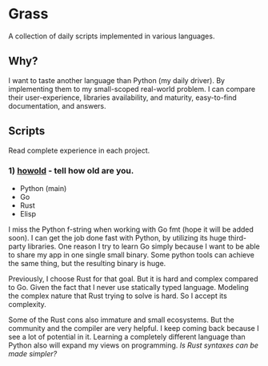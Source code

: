 # Grass

A collection of daily scripts implemented in various languages.

## Why?

I want to taste another language than Python (my daily driver). By implementing them to my small-scoped real-world problem. I can compare their user-experience, libraries availability, and maturity, easy-to-find documentation, and answers.

## Scripts

Read complete experience in each project.

### 1) [howold](howold) - tell how old are you.

- Python (main)
- Go
- Rust
- Elisp

I miss the Python f-string when working with Go fmt (hope it will be added soon). I can get the job done fast with Python, by utilizing its huge third-party libraries. One reason I try to learn Go simply because I want to be able to share my app in one single small binary. Some python tools can achieve the same thing, but the resulting binary is huge.

Previously, I choose Rust for that goal. But it is hard and complex compared to Go. Given the fact that I never use statically typed language. Modeling the complex nature that Rust trying to solve is hard. So I accept its complexity.

Some of the Rust cons also immature and small ecosystems. But the community and the compiler are very helpful. I keep coming back because I see a lot of potential in it. Learning a completely different language than Python also will expand my views on programming. *Is Rust syntaxes can be made simpler?*

